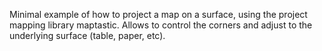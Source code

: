Minimal example of how to project a map on a surface, using the project mapping library maptastic. 
Allows to control the corners and adjust to the underlying surface (table, paper, etc).
